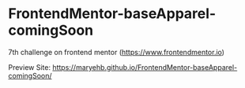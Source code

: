 # FrontendMentor-baseApparel-comingSoon
7th challenge on frontend mentor (https://www.frontendmentor.io) 

Preview Site: https://maryehb.github.io/FrontendMentor-baseApparel-comingSoon/
